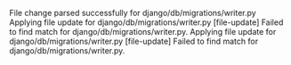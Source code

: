 File change parsed successfully for django/db/migrations/writer.py
Applying file update for django/db/migrations/writer.py
[file-update] Failed to find match for django/db/migrations/writer.py.
Applying file update for django/db/migrations/writer.py
[file-update] Failed to find match for django/db/migrations/writer.py.
